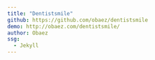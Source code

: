 ```yaml
---
title: "Dentistsmile"
github: https://github.com/obaez/dentistsmile
demo: http://obaez.com/dentistsmile/
author: Obaez
ssg:
  - Jekyll
---
```

